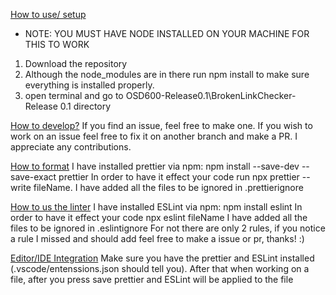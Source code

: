 <u>How to use/ setup</u>

- NOTE: YOU MUST HAVE NODE INSTALLED ON YOUR MACHINE FOR THIS TO WORK

1. Download the repository
2. Although the node_modules are in there run npm install to make sure everything is installed properly.
3. open terminal and go to OSD600-Release0.1\BrokenLinkChecker- Release 0.1 directory

<u>How to develop?</u>
If you find an issue, feel free to make one. If you wish to work on an issue feel free to fix it on another
branch and make a PR. I appreciate any contributions.

<u>How to format</u>
I have installed prettier via npm: npm install --save-dev --save-exact prettier
In order to have it effect your code run npx prettier --write fileName. I have added all the files to be ignored in .prettierignore

<u>How to us the linter</u>
I have installed ESLint via npm: npm install eslint
In order to have it effect your code npx eslint fileName I have added all the files to be ignored in
.eslintignore
For not there are only 2 rules, if you notice a rule I missed and should add feel free to make a issue or pr, thanks! :)

<u>Editor/IDE Integration</u>
Make sure you have the prettier and ESLint installed (.vscode/entenssions.json should tell you). After that
when working on a file, after you press save prettier and ESLint will be applied to the file
